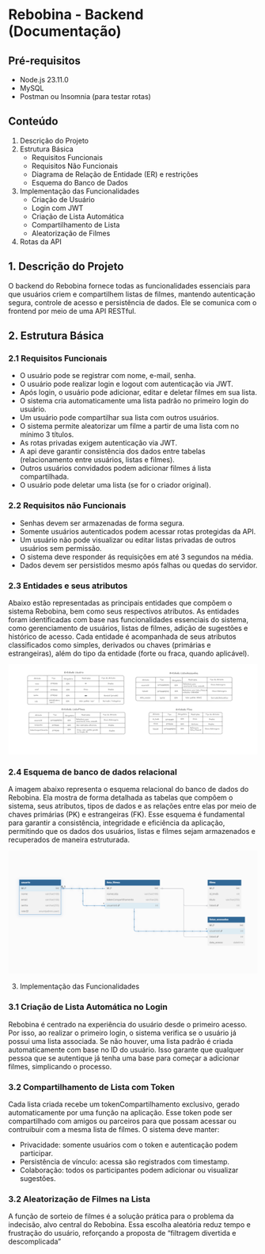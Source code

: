 # Rebobina - Backend (Documentação)

## Pré-requisitos
- Node.js 23.11.0
- MySQL
- Postman ou Insomnia (para testar rotas)

## Conteúdo
1. Descrição do Projeto
2. Estrutura Básica
    - Requisitos Funcionais
    - Requisitos Não Funcionais
    - Diagrama de Relação de Entidade (ER) e restrições 
    - Esquema do Banco de Dados
3. Implementação das Funcionalidades
    - Criação de Usuário
    - Login com JWT
    - Criação de Lista Automática
    - Compartilhamento de Lista
    - Aleatorização de Filmes
4. Rotas da API

## 1. Descrição do Projeto
O backend do Rebobina fornece todas as funcionalidades essenciais para que usuários criem e compartilhem listas de filmes, mantendo autenticação segura, controle de acesso e persistência de dados. Ele se comunica com o frontend por meio de uma API RESTful.

## 2. Estrutura Básica

### 2.1 Requisitos Funcionais
- O usuário pode se registrar com nome, e-mail, senha.
- O usuário pode realizar login e logout com autenticação via JWT.
- Após login, o usuário pode adicionar, editar e deletar filmes em sua lista.
- O sistema cria automaticamente uma lista padrão no primeiro login do usuário.
- Um usuário pode compartilhar sua lista com outros usuários.
- O sistema permite aleatorizar um filme a partir de uma lista com no mínimo 3 títulos.
- As rotas privadas exigem autenticação via JWT.
- A api deve garantir consistência dos dados entre tabelas (relacionamento entre usuários, listas e filmes).
- Outros usuários convidados podem adicionar filmes á lista compartilhada.
- O usuário pode deletar uma lista (se for o criador original).

### 2.2 Requisitos não Funcionais
- Senhas devem ser armazenadas de forma segura.
- Somente usuários autenticados podem acessar rotas protegidas da API.
- Um usuário não pode visualizar ou editar listas privadas de outros usuários sem permissão.
- O sistema deve responder ás requisições em até 3 segundos na média.
- Dados devem ser persistidos mesmo após falhas ou quedas do servidor.

### 2.3 Entidades e seus atributos

Abaixo estão representadas as principais entidades que compõem o sistema Rebobina, bem como seus respectivos atributos. As entidades foram identificadas com base nas funcionalidades essenciais do sistema, como gerenciamento de usuários, listas de filmes, adição de sugestões e histórico de acesso.
Cada entidade é acompanhada de seus atributos classificados como simples, derivados ou chaves (primárias e estrangeiras), além do tipo da entidade (forte ou fraca, quando aplicável).

![Entidades](../public/entities.png)

### 2.4 Esquema de banco de dados relacional

A imagem abaixo representa o esquema relacional do banco de dados do Rebobina. Ela mostra de forma detalhada as tabelas que compõem o sistema, seus atributos, tipos de dados e as relações entre elas por meio de chaves primárias (PK) e estrangeiras (FK).
Esse esquema é fundamental para garantir a consistência, integridade e eficiência da aplicação, permitindo que os dados dos usuários, listas e filmes sejam armazenados e recuperados de maneira estruturada.

![Esquema do Banco de Dados](../public/schema-database.png)

3. Implementação das Funcionalidades

### 3.1 Criação de Lista Automática no Login

Rebobina é centrado na experiência do usuário desde o primeiro acesso. Por isso, ao realizar o primeiro login, o sistema verifica se o usuário já possui uma lista associada. Se não houver, uma lista padrão é criada automaticamente com base no ID do usuário. Isso garante que qualquer pessoa que se autentique já tenha uma base para começar a adicionar filmes, simplicando o processo.

### 3.2 Compartilhamento de Lista com Token

Cada lista criada recebe um tokenCompartilhamento exclusivo, gerado automaticamente por uma função na aplicação. Esse token pode ser compartilhado com amigos ou parceiros para que possam acessar ou contruibuir com a mesma lista de filmes.
O sistema deve manter:
- Privacidade: somente usuários com o token e autenticação podem participar.
- Persistência de vínculo: acessa são registrados com timestamp.
- Colaboração: todos os participantes podem adicionar ou visualizar sugestões.

### 3.2 Aleatorização de Filmes na Lista

A função de sorteio de filmes é a solução prática para o problema da indecisão, alvo central do Rebobina. Essa escolha aleatória reduz tempo e frustração do usuário, reforçando a proposta de “filtragem divertida e descomplicada”